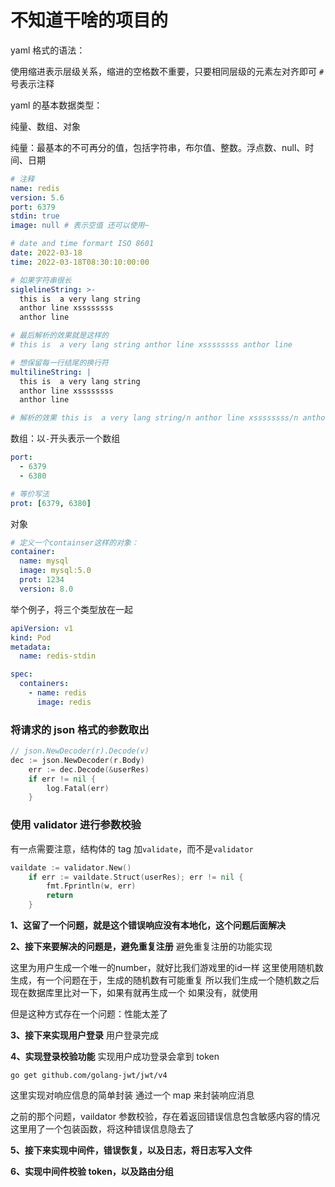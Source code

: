 # 不知道干啥的项目的

yaml 格式的语法：

使用缩进表示层级关系，缩进的空格数不重要，只要相同层级的元素左对齐即可
`#`号表示注释

yaml 的基本数据类型：

纯量、数组、对象

纯量：最基本的不可再分的值，包括字符串，布尔值、整数。浮点数、null、时间、日期

```yaml
# 注释
name: redis
version: 5.6
port: 6379
stdin: true
image: null # 表示空值 还可以使用~

# date and time formart ISO 8601
date: 2022-03-18
time: 2022-03-18T08:30:10:00:00

# 如果字符串很长
siglelineString: >-
  this is  a very lang string
  anthor line xssssssss
  anthor line

# 最后解析的效果就是这样的
# this is  a very lang string anthor line xssssssss anthor line

# 想保留每一行结尾的换行符
multilineString: |
  this is  a very lang string
  anthor line xssssssss
  anthor line

# 解析的效果 this is  a very lang string/n anthor line xssssssss/n anthor line/n
```

数组：以`-`开头表示一个数组

```yaml
port:
  - 6379
  - 6380

# 等价写法
prot: [6379, 6380]
```

对象

```yaml
# 定义一个containser这样的对象：
container:
  name: mysql
  image: mysql:5.0
  prot: 1234
  version: 8.0
```

举个例子，将三个类型放在一起

```yaml
apiVersion: v1
kind: Pod
metadata:
  name: redis-stdin

spec:
  containers:
    - name: redis
      image: redis
```

### 将请求的 json 格式的参数取出

```go
// json.NewDecoder(r).Decode(v)
dec := json.NewDecoder(r.Body)
	err := dec.Decode(&userRes)
	if err != nil {
		log.Fatal(err)
	}
```

### 使用 validator 进行参数校验

有一点需要注意，结构体的 tag 加`validate`，而不是`validator`

```go
vaildate := validator.New()
	if err := vaildate.Struct(userRes); err != nil {
		fmt.Fprintln(w, err)
		return
	}
```

**1、这留了一个问题，就是这个错误响应没有本地化，这个问题后面解决**

**2、接下来要解决的问题是，避免重复注册**
避免重复注册的功能实现

这里为用户生成一个唯一的number，就好比我们游戏里的id一样
这里使用随机数生成，有一个问题在于，生成的随机数有可能重复
所以我们生成一个随机数之后现在数据库里比对一下，如果有就再生成一个
如果没有，就使用

但是这种方式存在一个问题：性能太差了

**3、接下来实现用户登录**
用户登录完成

**4、实现登录校验功能**
实现用户成功登录会拿到 token

```jwt
go get github.com/golang-jwt/jwt/v4
```

这里实现对响应信息的简单封装
通过一个 map 来封装响应消息

之前的那个问题，vaildator 参数校验，存在着返回错误信息包含敏感内容的情况
这里用了一个包装函数，将这种错误信息隐去了

**5、接下来实现中间件，错误恢复，以及日志，将日志写入文件**

**6、实现中间件校验 token，以及路由分组**
